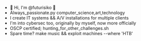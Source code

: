 - 👋 Hi, I'm @futurisiko 👋
- Always_passionate.py computer_science,art,technology
- I create IT systems && A/V installations for multiple clients
- I'm into cybersec too, originally by myself, now more officially
- OSCP certified; hunting_for_other_challenges.sh
- Spare time? make music && exploit machines --where 'HTB'
